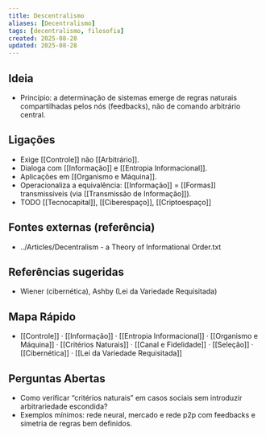 ```yaml
---
title: Descentralismo
aliases: [Decentralismo]
tags: [decentralismo, filosofia]
created: 2025-08-28
updated: 2025-08-28
---
```


## Ideia
- Princípio: a determinação de sistemas emerge de regras naturais compartilhadas pelos nós (feedbacks), não de comando arbitrário central.

## Ligações
- Exige [[Controle]] não [[Arbitrário]].
- Dialoga com [[Informação]] e [[Entropia Informacional]].
- Aplicações em [[Organismo e Máquina]].
 - Operacionaliza a equivalência: [[Informação]] = [[Formas]] transmissíveis (via [[Transmissão de Informação]]).
 - TODO [[Tecnocapital]], [[Ciberespaço]], [[Criptoespaço]]

## Fontes externas (referência)
- ../Articles/Decentralism - a Theory of Informational Order.txt

## Referências sugeridas
- Wiener (cibernética), Ashby (Lei da Variedade Requisitada)
## Mapa Rápido
- [[Controle]] · [[Informação]] · [[Entropia Informacional]] · [[Organismo e Máquina]] · [[Critérios Naturais]] · [[Canal e Fidelidade]] · [[Seleção]] · [[Cibernética]] · [[Lei da Variedade Requisitada]]

## Perguntas Abertas
- Como verificar “critérios naturais” em casos sociais sem introduzir arbitrariedade escondida?
- Exemplos mínimos: rede neural, mercado e rede p2p com feedbacks e simetria de regras bem definidos.
